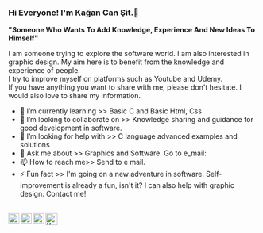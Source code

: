 ### Hi Everyone! I'm Kağan Can Şit.👋

**"Someone Who Wants To Add Knowledge, Experience And New Ideas To Himself"**

I am someone trying to explore the software world. I am also interested in graphic design. My aim here is to benefit from the knowledge and experience of people.<br/>
I try to improve myself on platforms such as Youtube and Udemy.<br/>
If you have anything you want to share with me, please don't hesitate. I would also love to share my information.<br/>

- 🌱 I’m currently learning >> Basic C and Basic Html, Css
- 👯 I’m looking to collaborate on >> Knowledge sharing and guidance for good development in software.
- 🤔 I’m looking for help with >> C language advanced examples and solutions
- 💬 Ask me about >> Graphics and Software. Go to e_mail:
- 📫 How to reach me>> Send to e mail.
- ⚡ Fun fact >> I'm going on a new adventure in software. Self-improvement is already a fun, isn't it? I can also help with graphic design. Contact me!


<br>
<a href="https://twitter.com/kagancansit">
  <img align="left" alt="Kağan Can Şit | Twitter" width="22px" src="https://cdn.jsdelivr.net/npm/simple-icons@v3/icons/twitter.svg" />
</a>
<a href="https://www.linkedin.com/in/kagancansit//">
  <img align="left" alt="Kağan's LinkdeIN" width="22px" src="https://cdn.jsdelivr.net/npm/simple-icons@v3/icons/linkedin.svg" />
</a>
<a href="https://medium.com/@kagancansit">
  <img align="left" alt="Kağan's Blog" width="22px" src="https://cdn.jsdelivr.net/npm/simple-icons@3.0.1/icons/medium.svg" />
</a>
<a href="https://www.instagram.com/kagancansit/">
  <img align="left" alt="Kağan Can Şit | Instagram" width="24px" src="https://www.iconfinder.com/data/icons/transparent-on-dark-grey/500/icon-04-512.png" />
</a>
